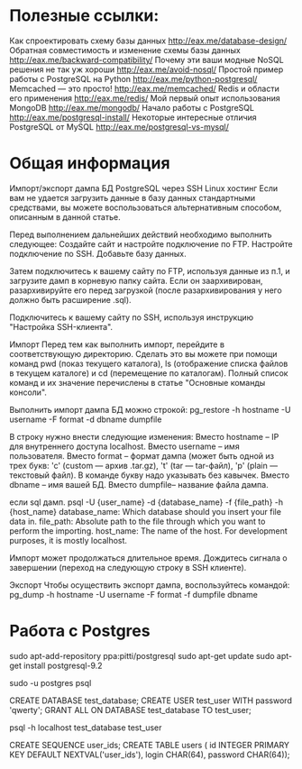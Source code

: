 # Полезные ссылки:

Как спроектировать схему базы данных http://eax.me/database-design/
Обратная совместимость и изменение схемы базы данных http://eax.me/backward-compatibility/
Почему эти ваши модные NoSQL решения не так уж хороши http://eax.me/avoid-nosql/
Простой пример работы с PostgreSQL на Python http://eax.me/python-postgresql/
Мemcached — это просто! http://eax.me/memcached/
Redis и области его применения http://eax.me/redis/
Мой первый опыт использования MongoDB http://eax.me/mongodb/
Начало работы с PostgreSQL http://eax.me/postgresql-install/
Некоторые интересные отличия PostgreSQL от MySQL http://eax.me/postgresql-vs-mysql/

# Общая информация

Импорт/экспорт дампа БД PostgreSQL через SSH
Linux хостинг 
Если вам не удается загрузить данные в базу данных стандартными средствами, вы можете воспользоваться альтернативным способом, описанным в данной статье.

Перед выполнением дальнейших действий необходимо выполнить следующее:
Создайте сайт и настройте подключение по FTP.
Настройте подключение по SSH.
Добавьте базу данных.

Затем подключитесь к вашему сайту по FTP, используя данные из п.1, и загрузите дамп в корневую папку сайта. Если он заархивирован, разархивируйте его перед загрузкой (после разархивирования у него должно быть расширение .sql).

Подключитесь к вашему сайту по SSH, используя инструкцию "Настройка SSH-клиента".

Импорт
Перед тем как выполнить импорт, перейдите в соответствующую директорию. Сделать это вы можете при помощи команд pwd (показ текущего каталога), ls (отображение списка файлов в текущем каталоге) и cd (перемещение по каталогам). Полный список команд и их значение перечислены в статье "Основные команды консоли".

Выполнить импорт дампа БД можно строкой:
pg_restore -h hostname -U username -F format -d dbname dumpfile

В строку нужно внести следующие изменения:
Вместо hostname – IP для внутреннего доступа localhost.
Вместо username – имя пользователя.
Вместо format – формат дампа (может быть одной из трех букв: 'с' (custom — архив .tar.gz), 't' (tar — tar-файл), 'p' (plain — текстовый файл). В команде букву надо указывать без кавычек.
Вместо dbname – имя вашей БД.
Вместо dumpfile– название файла дампа.

если sql дамп.
psql -U {user_name} -d {database_name} -f {file_path} -h {host_name}
database_name: Which database should you insert your file data in.
file_path: Absolute path to the file through which you want to perform the importing.
host_name: The name of the host. For development purposes, it is mostly localhost.


Импорт может продолжаться длительное время. Дождитесь сигнала о завершении (переход на следующую строку в SSH клиенте).

Экспорт
Чтобы осуществить экспорт дампа, воспользуйтесь командой:
pg_dump -h hostname -U username -F format -f dumpfile dbname


# Работа с Postgres

sudo apt-add-repository ppa:pitti/postgresql
sudo apt-get update
sudo apt-get install postgresql-9.2


sudo -u postgres psql

CREATE DATABASE test_database;
CREATE USER test_user WITH password 'qwerty';
GRANT ALL ON DATABASE test_database TO test_user;

psql -h localhost test_database test_user



CREATE SEQUENCE user_ids;
CREATE TABLE users (
  id INTEGER PRIMARY KEY DEFAULT NEXTVAL('user_ids'),
  login CHAR(64),
  password CHAR(64));
